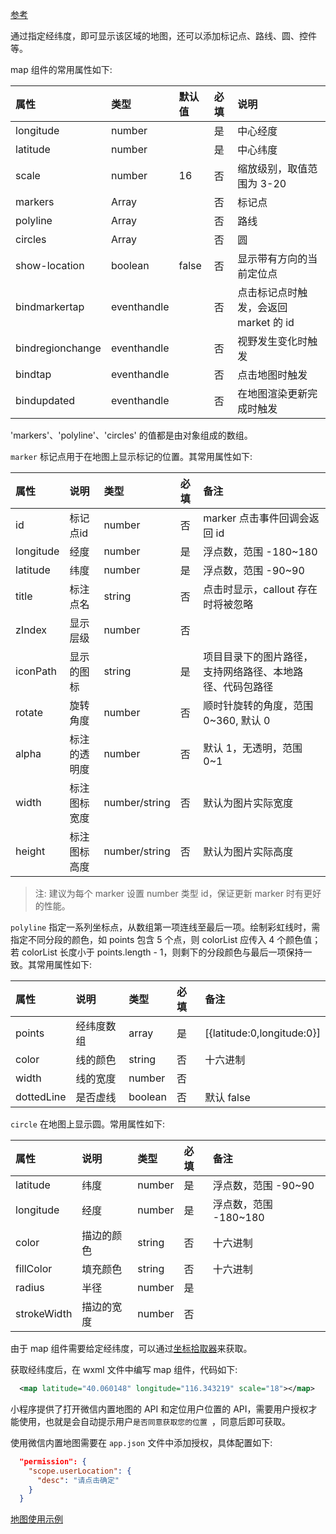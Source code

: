 
[参考](https://developers.weixin.qq.com/miniprogram/dev/component/map.html)

通过指定经纬度，即可显示该区域的地图，还可以添加标记点、路线、圆、控件等。

map 组件的常用属性如下:

| 属性 | 类型 | 默认值 | 必填 | 说明 |
|:----|:-----|:-------|:----|:-----|
| longitude | number | | 是 | 中心经度 |
| latitude | number | | 是 | 中心纬度 |
| scale | number | 16 | 否 | 缩放级别，取值范围为 3-20 |
| markers | Array | | 否 | 标记点 |
| polyline | Array | | 否 | 路线 |
| circles | Array | | 否 | 圆 |
| show-location | boolean | false | 否 | 显示带有方向的当前定位点 |
| bindmarkertap | eventhandle | | 否 | 点击标记点时触发，会返回 market 的 id |
| bindregionchange | eventhandle | | 否 | 视野发生变化时触发 |
| bindtap | eventhandle | | 否 | 点击地图时触发 |
| bindupdated | eventhandle | | 否 | 在地图渲染更新完成时触发 |

'markers'、'polyline'、'circles' 的值都是由对象组成的数组。

`marker` 标记点用于在地图上显示标记的位置。其常用属性如下:

| 属性 | 说明 | 类型 | 必填 | 备注 |
|:-----|:----|:-----|:----|:-----|
| id | 标记点id | number | 否 | marker 点击事件回调会返回 id |
| longitude | 经度 | number | 是 | 浮点数，范围 -180~180 |
| latitude | 纬度 | number | 是 | 浮点数，范围 -90~90 |
| title | 标注点名 | string | 否 | 点击时显示，callout 存在时将被忽略 |
| zIndex | 显示层级 | number | 否 | |
| iconPath | 显示的图标 | string | 是 | 项目目录下的图片路径，支持网络路径、本地路径、代码包路径 |
| rotate | 旋转角度 | number | 否 | 顺时针旋转的角度，范围0~360, 默认 0 |
| alpha | 标注的透明度 | number | 否 | 默认 1，无透明，范围 0~1 |
| width | 标注图标宽度 | number/string | 否 | 默认为图片实际宽度 |
| height | 标注图标高度 | number/string | 否 | 默认为图片实际高度 |

> 注: 建议为每个 marker 设置 number 类型 id，保证更新 marker 时有更好的性能。

`polyline` 指定一系列坐标点，从数组第一项连线至最后一项。绘制彩虹线时，需指定不同分段的颜色，如 points 包含 5 个点，则 colorList 应传入 4 个颜色值；若 colorList 长度小于 points.length - 1，则剩下的分段颜色与最后一项保持一致。其常用属性如下:

| 属性 | 说明 | 类型 | 必填 | 备注 |
|:-----|:----|:----|:-----|:-----|
| points | 经纬度数组 | array | 是 | [{latitude:0,longitude:0}] |
| color | 线的颜色 | string | 否 | 十六进制 |
| width | 线的宽度 | number | 否 | |
| dottedLine | 是否虚线 | boolean | 否 | 默认 false |

`circle` 在地图上显示圆。常用属性如下:

| 属性 | 说明 | 类型 | 必填 | 备注 |
|:----|:-----|:-----|:----|:-----|
| latitude | 纬度 | number | 是 | 浮点数，范围 -90~90 |
| longitude | 经度 | number | 是 | 浮点数，范围 -180~180 |
| color | 描边的颜色 | string | 否 | 十六进制 |
| fillColor | 填充颜色 | string | 否 | 十六进制 |
| radius | 半径 | number | 是 | |
| strokeWidth | 描边的宽度 | number | 否 | |

由于 map 组件需要给定经纬度，可以通过[坐标拾取器](https://lbs.qq.com/getPoint/)来获取。

获取经纬度后，在 wxml 文件中编写 map 组件，代码如下:
```xml
  <map latitude="40.060148" longitude="116.343219" scale="18"></map>
```

小程序提供了打开微信内置地图的 API 和定位用户位置的 API，需要用户授权才能使用，也就是会自动提示用户`是否同意获取您的位置 `，同意后即可获取。

使用微信内置地图需要在 `app.json` 文件中添加授权，具体配置如下:
```json
  "permission": {
    "scope.userLocation": {
      "desc": "请点击确定"
    }
  }
```

[地图使用示例](t/mapt)
